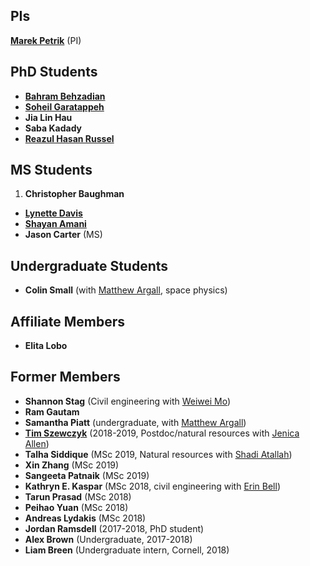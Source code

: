 ## PIs

[**Marek Petrik**](http://cs.unh.edu/~mpetrik) (PI)

## PhD Students 

* [**Bahram Behzadian**](https://buiksat.github.io/)
* [**Soheil Garatappeh**](http://www.cs.unh.edu/~sg1147/)
* **Jia Lin Hau**
* **Saba Kadady**
* [**Reazul Hasan Russel**](http://cs.unh.edu/~rr1042/reazul.html) 

## MS Students

1. **Christopher Baughman** 
* [**Lynette Davis**](https://ccom.unh.edu/user/ldavis)
* [**Shayan Amani**](https://shayanamani.com/) 
* **Jason Carter** (MS)

## Undergraduate Students

* **Colin Small** (with [Matthew Argall](https://mypages.unh.edu/argallmr/bio), space physics)

## Affiliate Members

* **Elita Lobo**

## Former Members

* **Shannon Stag** (Civil engineering with [Weiwei Mo](https://ceps.unh.edu/person/weiwei-mo))
* **Ram Gautam**
* **Samantha Piatt** (undergraduate, with [Matthew Argall](https://mypages.unh.edu/argallmr/bio))
* [**Tim Szewczyk**](https://scholar.google.com/citations?user=cS4sYDAAAAAJ&hl=en) (2018-2019, Postdoc/natural resources with [Jenica Allen](https://scholar.google.com/citations?user=fSoN2iYAAAAJ&hl=en))
* **Talha Siddique** (MSc 2019, Natural resources with [Shadi Atallah](https://colsa.unh.edu/person/shadi-s-atallah))
* **Xin Zhang** (MSc 2019)
* **Sangeeta Patnaik** (MSc 2019)
* **Kathryn E. Kaspar** (MSc 2018, civil engineering with [Erin Bell](https://ceps.unh.edu/person/erin-bell))
* **Tarun Prasad** (MSc 2018)
* **Peihao Yuan** (MSc 2018)
* **Andreas Lydakis** (MSc 2018)
* **Jordan Ramsdell** (2017-2018, PhD student)
* **Alex Brown** (Undergraduate, 2017-2018)
* **Liam Breen** (Undergraduate intern, Cornell, 2018)
